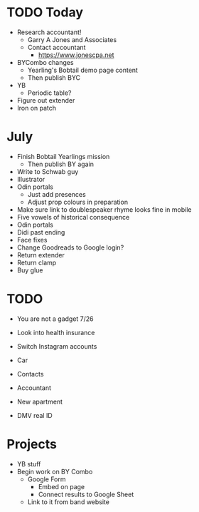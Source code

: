 # TODO Today
* Research accountant!
    * Garry A Jones and Associates
    * Contact accountant
        * https://www.jonescpa.net
* BYCombo changes
    * Yearling's Bobtail demo page content
    * Then publish BYC
* YB
    * Periodic table?
* Figure out extender
* Iron on patch

# July
* Finish Bobtail Yearlings mission
    * Then publish BY again
* Write to Schwab guy
* Illustrator
* Odin portals
    * Just add presences
    * Adjust prop colours in preparation
* Make sure link to doublespeaker rhyme looks fine in mobile
* Five vowels of historical consequence
* Odin portals
* Didi past ending
* Face fixes
* Change Goodreads to Google login?
* Return extender
* Return clamp
* Buy glue

# TODO
* You are not a gadget 7/26
* Look into health insurance
* Switch Instagram accounts

* Car
* Contacts
* Accountant
* New apartment
* DMV real ID

# Projects
* YB stuff
* Begin work on BY Combo
    * Google Form
        * Embed on page
        * Connect results to Google Sheet
    * Link to it from band website